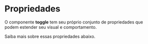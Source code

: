 # Propriedades

O componente **toggle** tem seu próprio conjunto de propriedades que podem estender seu visual e comportamento. 

Saiba mais sobre essas propriedades abaixo.